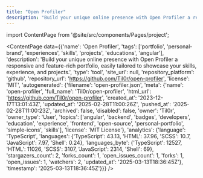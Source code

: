 ```yaml
---
title: "Open Profiler"
description: "Build your unique online presence with Open Profiler a responsive and feature-rich portfolio, easily tailored to showcase your skills, experience, and projects."
---
```

import ContentPage from '@site/src/components/Pages/project';

<ContentPage
    data={{'name': 'Open Profiler', 'tags': ['portfolio', 'personal-brand', 'experiences', 'skills', 'projects', 'educations', 'angular'], 'description': 'Build your unique online presence with Open Profiler a responsive and feature-rich portfolio, easily tailored to showcase your skills, experience, and projects.', 'type': 'tool', 'site_url': null, 'repository_platform': 'github', 'repository_url': 'https://github.com/Til0r/open-profiler', 'license': 'MIT', 'autogenerated': {'filename': 'open-profiler.json', 'meta': {'name': 'open-profiler', 'full_name': 'Til0r/open-profiler', 'html_url': 'https://github.com/Til0r/open-profiler', 'created_at': '2023-12-17T13:01:43Z', 'updated_at': '2025-02-28T11:00:26Z', 'pushed_at': '2025-02-28T11:00:23Z', 'archived': false, 'disabled': false, 'owner': 'Til0r', 'owner_type': 'User', 'topics': ['angular', 'backend', 'badges', 'developers', 'education', 'experience', 'frontend', 'open-source', 'personal-portfolio', 'simple-icons', 'skills'], 'license': 'MIT License'}, 'analytics': {'language': 'TypeScript', 'languages': {'TypeScript': 43.13, 'HTML': 37.96, 'SCSS': 10.7, 'JavaScript': 7.97, 'Shell': 0.24}, 'languages_byte': {'TypeScript': 12527, 'HTML': 11026, 'SCSS': 3107, 'JavaScript': 2314, 'Shell': 69}, 'stargazers_count': 2, 'forks_count': 1, 'open_issues_count': 1, 'forks': 1, 'open_issues': 1, 'watchers': 2, 'updated_at': '2025-03-13T18:36:45Z'}, 'timestamp': '2025-03-13T18:36:45Z'}}}
/>

